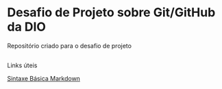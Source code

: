 # Desafio de Projeto sobre Git/GitHub da DIO
Repositório criado para o desafio de projeto

## 
Links úteis

[Sintaxe Básica Markdown](https://www.markdownguide.org/basic-syntax/)
